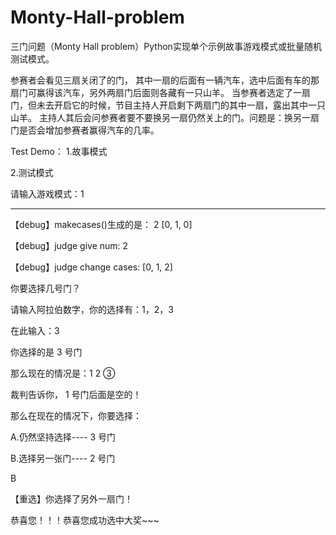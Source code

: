 # Monty-Hall-problem
三门问题（Monty Hall problem）Python实现单个示例故事游戏模式或批量随机测试模式。

参赛者会看见三扇关闭了的门，
其中一扇的后面有一辆汽车，选中后面有车的那扇门可赢得该汽车，另外两扇门后面则各藏有一只山羊。
当参赛者选定了一扇门，但未去开启它的时候，节目主持人开启剩下两扇门的其中一扇，露出其中一只山羊。
主持人其后会问参赛者要不要换另一扇仍然关上的门。问题是：换另一扇门是否会增加参赛者赢得汽车的几率。

Test Demo：
1.故事模式

2.测试模式

请输入游戏模式：1

--------------------------------------------

【debug】makecases()生成的是： 2 [0, 1, 0]

【debug】judge give num: 2

【debug】judge change cases: [0, 1, 2]

你要选择几号门？

请输入阿拉伯数字，你的选择有：1，2，3


在此输入：3

你选择的是 3 号门

那么现在的情况是：1 2 ③

裁判告诉你， 1 号门后面是空的！

那么在现在的情况下，你要选择：

A.仍然坚持选择---- 3 号门

B.选择另一张门---- 2 号门

B

【重选】你选择了另外一扇门！

恭喜您！！！恭喜您成功选中大奖~~~


